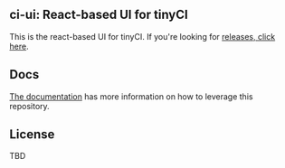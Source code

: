 ## ci-ui: React-based UI for tinyCI

This is the react-based UI for tinyCI. If you're looking for [releases, click
here](https://github.com/tinyci/tinyci/releases).

## Docs

[The documentation](http://docs.tinyci.org) has more information on how to
leverage this repository.

## License

TBD
